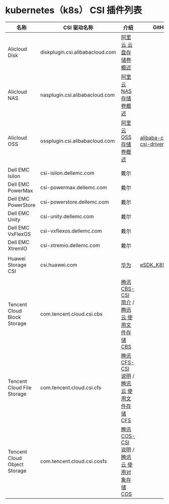 # kubernetes（k8s） CSI 插件列表

| 名称                           | CSI 驱动名称                        | 介绍                                                                                                                                                         | GitHub                                                                                  |
|------------------------------|---------------------------------|------------------------------------------------------------------------------------------------------------------------------------------------------------|-----------------------------------------------------------------------------------------|
| Alicloud Disk                | diskplugin.csi.alibabacloud.com | [阿里云 云盘存储卷概述](https://www.alibabacloud.com/help/zh/container-service-for-kubernetes/latest/disk-volume-overview-4)                                         |                                                                                         |
| Alicloud NAS                 | nasplugin.csi.alibabacloud.com  | [阿里云 NAS存储卷概述](https://www.alibabacloud.com/help/zh/container-service-for-kubernetes/latest/nas-volume-overview-4)                                         |                                                                                         |
| Alicloud OSS                 | ossplugin.csi.alibabacloud.com  | [阿里云 OSS存储卷概述](https://www.alibabacloud.com/help/zh/container-service-for-kubernetes/latest/oss-volume-overview-2)                                         | [alibaba-cloud-csi-driver](https://github.com/kubernetes-sigs/alibaba-cloud-csi-driver) |
|                              |                                 |                                                                                                                                                            |                                                                                         |
| Dell EMC Isilon              | csi-isilon.dellemc.com          | 戴尔                                                                                                                                                         |                                                                                         |
| Dell EMC PowerMax            | csi-powermax.dellemc.com        | 戴尔                                                                                                                                                         |                                                                                         |
| Dell EMC PowerStore          | csi-powerstore.dellemc.com      | 戴尔                                                                                                                                                         |                                                                                         |
| Dell EMC Unity               | csi-unity.dellemc.com           | 戴尔                                                                                                                                                         |                                                                                         |
| Dell EMC VxFlexOS            | csi-vxflexos.dellemc.com        | 戴尔                                                                                                                                                         |                                                                                         |
| Dell EMC XtremIO             | csi-xtremio.dellemc.com         | 戴尔                                                                                                                                                         |                                                                                         |
|                              |                                 |                                                                                                                                                            |                                                                                         |
| Huawei Storage CSI           | csi.huawei.com                  | [华为](https://support.huawei.com/enterprise/zh/doc/EDOC1100233734/dab08fc4)                                                                                 | [eSDK_K8S_Plugin](https://github.com/Huawei/eSDK_K8S_Plugin)                            |
|                              |                                 |                                                                                                                                                            |                                                                                         |
| Tencent Cloud Block Storage  | com.tencent.cloud.csi.cbs       | [腾讯 CBS-CSI 简介](https://www.tencentcloud.com/zh/document/product/457/39136) / [腾讯云 使用文件存储 CBS](https://www.tencentcloud.com/zh/document/product/457/36157) |                                                                                         |
| Tencent Cloud File Storage   | com.tencent.cloud.csi.cfs       | [腾讯 CFS-CSI 说明](https://www.tencentcloud.com/zh/document/product/457/38707) / [腾讯云 使用文件存储 CFS](https://www.tencentcloud.com/zh/document/product/457/36153) |                                                                                         |
| Tencent Cloud Object Storage | com.tencent.cloud.csi.cosfs     | [腾讯 COS-CSI 说明](https://www.tencentcloud.com/zh/document/product/457/38706) / [腾讯云 使用对象存储 COS](https://www.tencentcloud.com/zh/document/product/457/36160) |                                                                                         |
